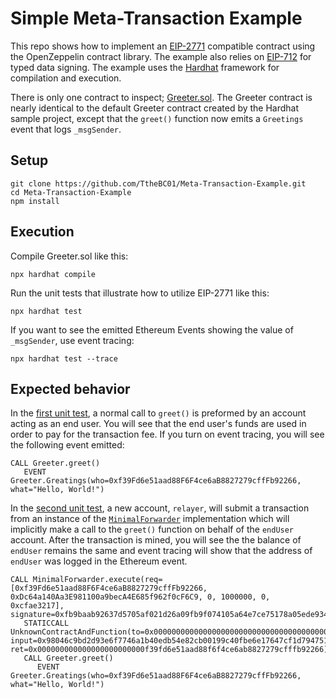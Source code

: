 # Simple Meta-Transaction Example

This repo shows how to implement an 
[EIP-2771](https://eips.ethereum.org/EIPS/eip-2771) compatible contract using the OpenZeppelin contract library. 
The example also relies on [EIP-712](https://eips.ethereum.org/EIPS/eip-712) for typed data signing. The example 
uses the [Hardhat](https://hardhat.org/) framework for compilation and execution. 

There is only one contract to inspect; [Greeter.sol](/contracts/Greeter.sol). The Greeter contract is nearly identical
to the default Greeter contract created by the Hardhat sample project, except that the `greet()` function now emits
a `Greetings` event that logs `_msgSender`. 

## Setup

```
git clone https://github.com/TtheBC01/Meta-Transaction-Example.git
cd Meta-Transaction-Example
npm install
```

## Execution

Compile Greeter.sol like this:

```
npx hardhat compile
```

Run the unit tests that illustrate how to utilize EIP-2771 like this:

```
npx hardhat test
```

If you want to see the emitted Ethereum Events showing the value of `_msgSender`, use event tracing:

```
npx hardhat test --trace
```

## Expected behavior

In the [first unit test](/test/metatx-test.js#L82), a normal call to `greet()` is preformed by an account acting as
an end user. You will see that the end user's funds are used in order to pay for the transaction fee. If you turn on 
event tracing, you will see the following event emitted:

```
CALL Greeter.greet()
   EVENT Greeter.Greatings(who=0xf39Fd6e51aad88F6F4ce6aB8827279cffFb92266, what="Hello, World!")
```

In the [second unit test](/test/metatx-test.js#L99), a new account, `relayer`, will submit a transaction from
an instance of the [`MinimalForwarder`](https://github.com/OpenZeppelin/openzeppelin-contracts/blob/master/contracts/metatx/MinimalForwarder.sol) implementation which will implicitly make a call to the `greet()` function on behalf
of the `endUser` account. After the transaction is mined, you will see the the balance of `endUser` remains the same and 
event tracing will show that the address of `endUser` was logged in the Ethereum event. 

```
CALL MinimalForwarder.execute(req=[0xf39Fd6e51aad88F6F4ce6aB8827279cffFb92266, 0xDc64a140Aa3E981100a9becA4E685f962f0cF6C9, 0, 1000000, 0, 0xcfae3217], signature=0xfb9baab92637d5705af021d26a09fb9f074105a64e7ce75178a05ede934a86e066f31d4083f6a029e06fc136eed56e8812332a598473bab9a83c5a5638722b551c)
   STATICCALL UnknownContractAndFunction(to=0x0000000000000000000000000000000000000001, input=0x98046c9bd2d93e6f7746a1b40edb54e82cb00199c40fbe6e17647cf1d794751c000000000000000000000000000000000000000000000000000000000000001cfb9baab92637d5705af021d26a09fb9f074105a64e7ce75178a05ede934a86e066f31d4083f6a029e06fc136eed56e8812332a598473bab9a83c5a5638722b55, ret=0x000000000000000000000000f39fd6e51aad88f6f4ce6ab8827279cfffb92266)
   CALL Greeter.greet()
      EVENT Greeter.Greatings(who=0xf39Fd6e51aad88F6F4ce6aB8827279cffFb92266, what="Hello, World!")
```